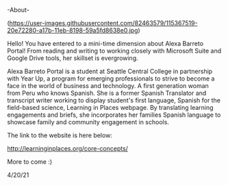 -About-

(https://user-images.githubusercontent.com/82463579/115367519-20e72280-a17b-11eb-8198-59a5fd8638e0.jpg)


Hello! 
You have entered to a mini-time dimension about Alexa Barreto Portal!
From reading and writing to working closely with Microsoft Suite and Google Drive tools, her skillset is evergrowing. 

Alexa Barreto Portal is a student at Seattle Central College in partnership with Year Up, a program for emerging professionals to strive to become a face in the world of business and technology. A first generation woman from Peru who knows Spanish. She is a former Spanish Translator and transcript writer working to display student's first language, Spanish for the field-based science, Learning in Places webpage. By translating learning engagements and briefs, she incorporates her families Spanish language to showcase family and community engagement in schools. 

The link to the website is here below: 

http://learninginplaces.org/core-concepts/

More to come :)

4/20/21
